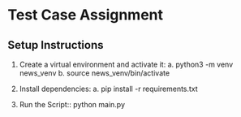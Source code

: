 # Test Case Assignment

## Setup Instructions

1. Create a virtual environment and activate it:
    a. python3 -m venv news_venv
    b. source news_venv/bin/activate


2. Install dependencies:
    a. pip install -r requirements.txt

3. Run the Script::
    python main.py
